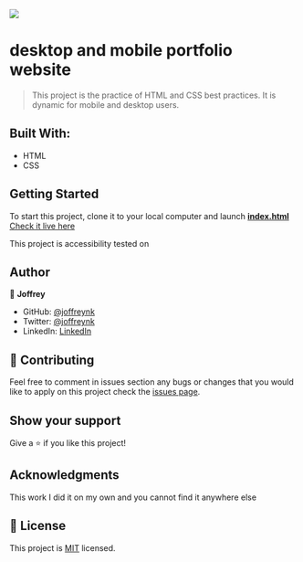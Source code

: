 ![](https://img.shields.io/badge/Microverse-blueviolet)

# desktop and mobile portfolio website

> This project is the practice of HTML and CSS best practices. It is dynamic for mobile and desktop users.


## Built With:

- HTML
- CSS



## Getting Started

To start this project, clone it to your local computer and launch **[index.html](index.html)** 
[Check it live here](https://joffreynk.github.io/portfolio-desktop/)

This project is accessibility tested  on [](https://www.w3.org/WAI/)


## Author

👤 **Joffrey**

- GitHub: [@joffreynk](https://github.com/JoffreyNK)
- Twitter: [@joffreynk](https://twitter.com/home)
- LinkedIn: [LinkedIn](https://www.linkedin.com/in/joffrey-nkeshimana-15b8aa1b3/)

## 🤝 Contributing

Feel free to comment in issues section any bugs or changes that you would like to apply on this project
check the [issues page](../../issues/).

## Show your support

Give a ⭐️ if you like this project!

## Acknowledgments

This work I did it on my own and you cannot find it anywhere else

## 📝 License

This project is [MIT](./MIT.md) licensed.
